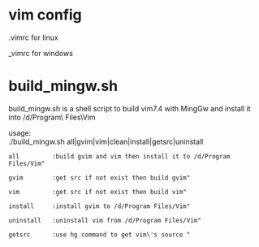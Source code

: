 vim config
===

.vimrc for linux  

_vimrc for windows  
			
build_mingw.sh
===

build_mingw.sh is a shell script to build vim7.4 with MingGw and install it into /d/Program\ Files\Vim  

usage:  
   ./build_mingw.sh all|gvim|vim|clean|install|getsrc|uninstall  

	all			:build gvim and vim then install it to /d/Program Files/Vim"  

	gvim		:get src if not exist then build gvim"  

	vim			:get src if not exist then build vim"  

	install		:install gvim to /d/Program Files/Vim"  

	uninstall	:uninstall vim from /d/Program Files/Vim"  

	getsrc		:use hg command to get vim\'s source "  



